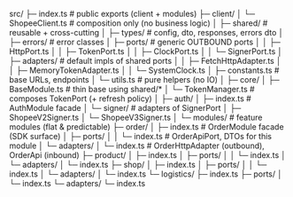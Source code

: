 src/
├─ index.ts                    # public exports (client + modules)
├─ client/
│  └─ ShopeeClient.ts         # composition only (no business logic)
│
├─ shared/                     # reusable + cross-cutting
│  ├─ types/                   # config, dto, responses, errors dto
│  ├─ errors/                  # error classes
│  ├─ ports/                   # generic OUTBOUND ports
│  │  ├─ HttpPort.ts
│  │  ├─ TokenPort.ts
│  │  ├─ ClockPort.ts
│  │  └─ SignerPort.ts
│  ├─ adapters/                # default impls of shared ports
│  │  ├─ FetchHttpAdapter.ts
│  │  ├─ MemoryTokenAdapter.ts
│  │  └─ SystemClock.ts
│  ├─ constants.ts             # base URLs, endpoints
│  └─ utils.ts                 # pure helpers (no IO)
│
├─ core/
│  ├─ BaseModule.ts            # thin base using shared/*
│  └─ TokenManager.ts          # composes TokenPort (+ refresh policy)
│
├─ auth/
│  ├─ index.ts                 # AuthModule facade
│  └─ signer/                  # adapters of SignerPort
│     ├─ ShopeeV2Signer.ts
│     └─ ShopeeV3Signer.ts
│
└─ modules/                    # feature modules (flat & predictable)
   ├─ order/
   │  ├─ index.ts              # OrderModule facade (SDK surface)
   │  ├─ ports/
   │  │  └─ index.ts           # OrderApiPort, DTOs for this module
   │  └─ adapters/
   │     └─ index.ts           # OrderHttpAdapter (outbound), OrderApi (inbound)
   ├─ product/
   │  ├─ index.ts
   │  ├─ ports/
   │  │  └─ index.ts
   │  └─ adapters/
   │     └─ index.ts
   ├─ shop/
   │  ├─ index.ts
   │  ├─ ports/
   │  │  └─ index.ts
   │  └─ adapters/
   │     └─ index.ts
   └─ logistics/
      ├─ index.ts
      ├─ ports/
      │  └─ index.ts
      └─ adapters/
         └─ index.ts
